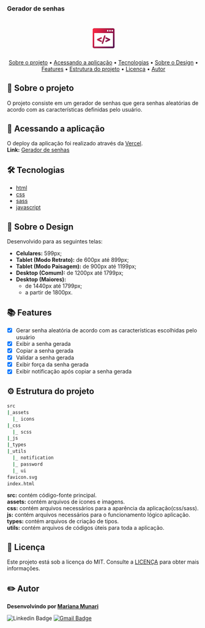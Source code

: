 ### Gerador de senhas

<h1 align="center">
    <img src="https://github.com/marimunari/finch-store/blob/master/src/assets/imgs/code.png" />
</h1>

<p align="center">
 <a href="#bookmark_tabs-sobre-o-projeto">Sobre o projeto</a> •
 <a href="#pushpin-acessando-a-aplicação">Acessando a aplicação</a> • 
 <a href="#hammer_and_wrench-tecnologias">Tecnologias</a> • 
 <a href="#art-sobre-o-design">Sobre o Design</a> • 
 <a href="#books-features">Features</a> • 
 <a href="#gear-estrutura-do-projeto">Estrutura do projeto</a> • 
 <a href="#memo-licença">Licença</a> • 
 <a href="#pencil2-autor">Autor</a> 
</p>

## :bookmark_tabs: Sobre o projeto

O projeto consiste em um gerador de senhas que gera senhas aleatórias de acordo com as características definidas pelo usuário.

## :pushpin: Acessando a aplicação

O deploy da aplicação foi realizado através da [Vercel](https://vercel.com/).  
**Link:** [Gerador de senhas](https://password-generator-nu-umber.vercel.app/)

## :hammer_and_wrench: Tecnologias

- [html](https://developer.mozilla.org/pt-BR/docs/Web/HTML)
- [css](https://github.com/remix-run/react-router)
- [sass](https://developer.mozilla.org/pt-BR/docs/Web/CSS)
- [javascript](https://developer.mozilla.org/pt-BR/docs/Web/JavaScript)

## :art: Sobre o Design

Desenvolvido para as seguintes telas:

- **Celulares:** 599px;
- **Tablet (Modo Retrato):** de 600px até 899px;
- **Tablet (Modo Paisagem):** de 900px até 1199px;
- **Desktop (Comum):** de 1200px até 1799px;
- **Desktop (Maiores):**
  - de 1440px até 1799px;
  - a partir de 1800px.

## :books: Features

- [x] Gerar senha aleatória de acordo com as características escolhidas pelo usuário
- [x] Exibir a senha gerada
- [x] Copiar a senha gerada
- [x] Validar a senha gerada
- [x] Exibir força da senha gerada
- [x] Exibir notificação após copiar a senha gerada

## :gear: Estrutura do projeto

```bash
src
|_assets
  |_ icons
|_css
  |_ scss
|_js
|_types
|_utils
  |_ notification
  |_ password
  |_ ui
favicon.svg
index.html
``` 
**src:** contém código-fonte principal.  
  **assets:** contém arquivos de ícones e imagens.  
  **css:** contém arquivos necessários para a aparência da aplicação(css/sass).  
  **js:** contém arquivos necessários para o funcionamento lógico aplicação.  
  **types:** contém arquivos de criação de tipos.  
  **utils:** contém arquivos de códigos úteis para toda a aplicação.  

## :memo: Licença

Este projeto está sob a licença do MIT. Consulte a [LICENÇA](https://github.com/marimunari/password-generator/blob/master/LICENSE) para obter mais informações.

## :pencil2: Autor

<b>Desenvolvindo por <a href="https://github.com/marimunari">Mariana Munari</a></b>

![Linkedin Badge](https://img.shields.io/badge/-Mariana_Munari-blue?style=flat-square&logo=Linkedin&logoColor=white&link=https://br.linkedin.com/in/mariana-munari)
[![Gmail Badge](https://img.shields.io/badge/marianamunari4@gmail.com-c14438?style=flat-square&logo=Gmail&logoColor=white&link=mailto:marianamunari4@gmail.com)](mailto:marianamunari4@gmail.com)
